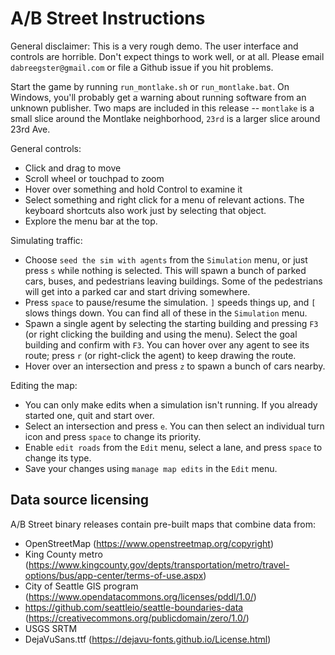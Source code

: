 # A/B Street Instructions

General disclaimer: This is a very rough demo. The user interface and controls
are horrible. Don't expect things to work well, or at all. Please email
`dabreegster@gmail.com` or file a Github issue if you hit problems.

Start the game by running `run_montlake.sh` or `run_montlake.bat`. On Windows,
you'll probably get a warning about running software from an unknown publisher.
Two maps are included in this release -- `montlake` is a small slice around the
Montlake neighborhood, `23rd` is a larger slice around 23rd Ave.

General controls:

- Click and drag to move
- Scroll wheel or touchpad to zoom
- Hover over something and hold Control to examine it
- Select something and right click for a menu of relevant actions. The keyboard
  shortcuts also work just by selecting that object.
- Explore the menu bar at the top.

Simulating traffic:

- Choose `seed the sim with agents` from the `Simulation` menu, or just press
  `s` while nothing is selected. This will spawn a bunch of parked cars, buses,
  and pedestrians leaving buildings. Some of the pedestrians will get into a
  parked car and start driving somewhere.
- Press `space` to pause/resume the simulation. `]` speeds things up, and `[`
  slows things down. You can find all of these in the `Simulation` menu.
- Spawn a single agent by selecting the starting building and pressing `F3` (or
  right clicking the building and using the menu). Select the goal building and
  confirm with `F3`. You can hover over any agent to see its route; press `r`
  (or right-click the agent) to keep drawing the route.
- Hover over an intersection and press `z` to spawn a bunch of cars nearby.

Editing the map:

- You can only make edits when a simulation isn't running. If you already
  started one, quit and start over.
- Select an intersection and press `e`. You can then select an individual turn
  icon and press `space` to change its priority.
- Enable `edit roads` from the `Edit` menu, select a lane, and press `space` to
  change its type.
- Save your changes using `manage map edits` in the `Edit` menu.

## Data source licensing

A/B Street binary releases contain pre-built maps that combine data from:

- OpenStreetMap (https://www.openstreetmap.org/copyright)
- King County metro
  (https://www.kingcounty.gov/depts/transportation/metro/travel-options/bus/app-center/terms-of-use.aspx)
- City of Seattle GIS program
  (https://www.opendatacommons.org/licenses/pddl/1.0/)
- https://github.com/seattleio/seattle-boundaries-data
  (https://creativecommons.org/publicdomain/zero/1.0/)
- USGS SRTM
- DejaVuSans.ttf (https://dejavu-fonts.github.io/License.html)
